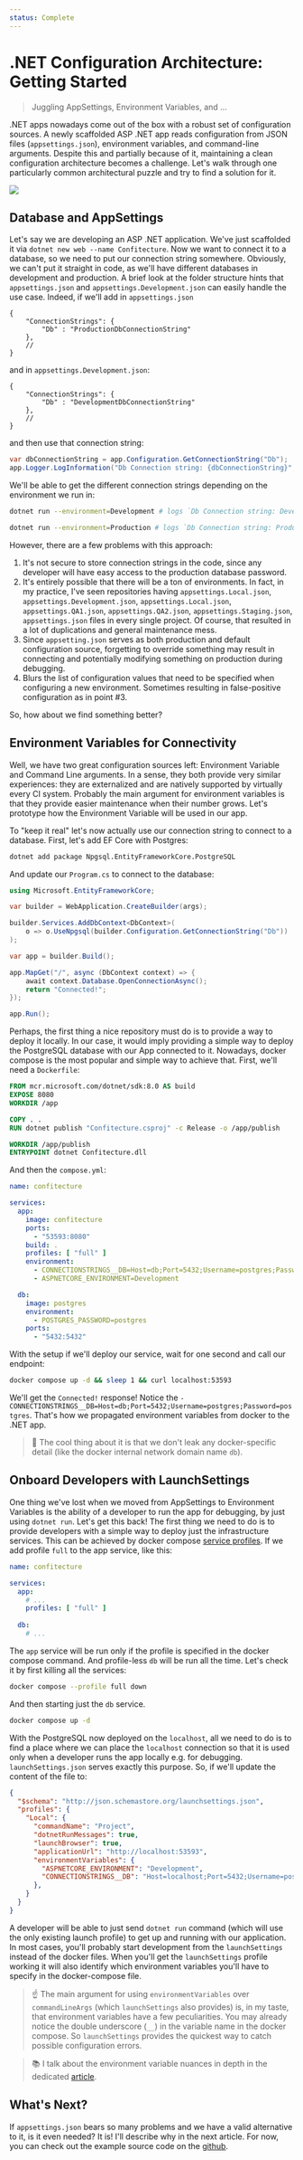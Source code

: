 ```yaml
---
status: Complete
---
```


# .NET Configuration Architecture: Getting Started

> Juggling AppSettings, Environment Variables, and ...

.NET apps nowadays come out of the box with a robust set of configuration sources. A newly scaffolded ASP .NET app reads configuration from JSON files (`appsettings.json`), environment variables, and command-line arguments. Despite this and partially because of it, maintaining a clean configuration architecture becomes a challenge. Let's walk through one particularly common architectural puzzle and try to find a solution for it.

![](thumb.png)

## Database and AppSettings

Let's say we are developing an ASP .NET application. We've just scaffolded it via `dotnet new web --name Confitecture`. Now we want to connect it to a database, so we need to put our connection string somewhere. Obviously, we can't put it straight in code, as we'll have different databases in development and production. A brief look at the folder structure hints that `appsettings.json` and `appsettings.Development.json` can easily handle the use case. Indeed, if we'll add in `appsettings.json`

```jsonc
{
    "ConnectionStrings": {
        "Db" : "ProductionDbConnectionString"
    },
    // 
}
```

and in `appsettings.Development.json`:

```jsonc
{
    "ConnectionStrings": {
        "Db" : "DevelopmentDbConnectionString"
    },
    // 
}
```

and then use that connection string:

```csharp
var dbConnectionString = app.Configuration.GetConnectionString("Db");
app.Logger.LogInformation("Db Connection string: {dbConnectionString}", dbConnectionString);
```

We'll be able to get the different connection strings depending on the environment we run in:

```sh
dotnet run --environment=Development # logs `Db Connection string: DevelopmentDbConnectionString`
```

```sh
dotnet run --environment=Production # logs `Db Connection string: ProductionDbConnectionString`
```

However, there are a few problems with this approach:

1. It's not secure to store connection strings in the code, since any developer will have easy access to the production database password.
2. It's entirely possible that there will be a ton of environments. In fact, in my practice, I've seen repositories having `appsettings.Local.json`, `appsettings.Development.json`, `appsettings.Local.json`, `appsettings.QA1.json`, `appsettings.QA2.json`, `appsettings.Staging.json`, `appsettings.json` files in every single project. Of course, that resulted in a lot of duplications and general maintenance mess.
3. Since `appsetting.json` serves as both production and default configuration source, forgetting to override something may result in connecting and potentially modifying something on production during debugging.
4. Blurs the list of configuration values that need to be specified when configuring a new environment. Sometimes resulting in false-positive configuration as in point #3.

So, how about we find something better?

## Environment Variables for Connectivity

Well, we have two great configuration sources left: Environment Variable and Command Line arguments. In a sense, they both provide very similar experiences: they are externalized and are natively supported by virtually every CI system. Probably the main argument for environment variables is that they provide easier maintenance when their number grows. Let's prototype how the Environment Variable will be used in our app.

To "keep it real" let's now actually use our connection string to connect to a database.
First, let's add EF Core with Postgres:

```sh
dotnet add package Npgsql.EntityFrameworkCore.PostgreSQL
```

And update our `Program.cs` to connect to the database:

```csharp
using Microsoft.EntityFrameworkCore;

var builder = WebApplication.CreateBuilder(args);

builder.Services.AddDbContext<DbContext>(
    o => o.UseNpgsql(builder.Configuration.GetConnectionString("Db"))
);

var app = builder.Build();

app.MapGet("/", async (DbContext context) => {
    await context.Database.OpenConnectionAsync();
    return "Connected!";
});

app.Run();
```

Perhaps, the first thing a nice repository must do is to provide a way to deploy it locally. In our case, it would imply providing a simple way to deploy the PostgreSQL database with our App connected to it. Nowadays, docker compose is the most popular and simple way to achieve that. First, we'll need a `Dockerfile`:

```Dockerfile
FROM mcr.microsoft.com/dotnet/sdk:8.0 AS build
EXPOSE 8080
WORKDIR /app

COPY . .
RUN dotnet publish "Confitecture.csproj" -c Release -o /app/publish

WORKDIR /app/publish
ENTRYPOINT dotnet Confitecture.dll
```

And then the `compose.yml`:

```yml
name: confitecture

services:
  app:
    image: confitecture
    ports:
      - "53593:8080"
    build: .
    profiles: [ "full" ]
    environment:
      - CONNECTIONSTRINGS__DB=Host=db;Port=5432;Username=postgres;Password=postgres
      - ASPNETCORE_ENVIRONMENT=Development

  db:
    image: postgres
    environment:
      - POSTGRES_PASSWORD=postgres
    ports:
      - "5432:5432"
```

With the setup if we'll deploy our service, wait for one second and call our endpoint:

```sh
docker compose up -d && sleep 1 && curl localhost:53593
```

We'll get the `Connected!` response! Notice the `- CONNECTIONSTRINGS__DB=Host=db;Port=5432;Username=postgres;Password=postgres`. That's how we propagated environment variables from docker to the .NET app. 

> 💪 The cool thing about it is that we don't leak any docker-specific detail (like the docker internal network domain name `db`).

## Onboard Developers with LaunchSettings

One thing we've lost when we moved from AppSettings to Environment Variables is the ability of a developer to run the app for debugging, by just using `dotnet run`. Let's get this back! The first thing we need to do is to provide developers with a simple way to deploy just the infrastructure services. This can be achieved by docker compose [service profiles](https://docs.docker.com/compose/profiles/). If we add profile `full` to the app service, like this:

```yaml
name: confitecture

services:
  app:
    # ...
    profiles: [ "full" ]
      
  db:
    # ...
```

The `app` service will be run only if the profile is specified in the docker compose command. And profile-less `db` will be run all the time. Let's check it by first killing all the services:

```sh
docker compose --profile full down
```

And then starting just the `db` service.

```sh
docker compose up -d
```

With the PostgreSQL now deployed on the `localhost`, all we need to do is to find a place where we can place the `localhost` connection so that it is used only when a developer runs the app locally e.g. for debugging. `launchSettings.json` serves exactly this purpose. So, if we'll update the content of the file to:

```json
{
  "$schema": "http://json.schemastore.org/launchsettings.json",
  "profiles": {
    "Local": {
      "commandName": "Project",
      "dotnetRunMessages": true,
      "launchBrowser": true,
      "applicationUrl": "http://localhost:53593",
      "environmentVariables": {
        "ASPNETCORE_ENVIRONMENT": "Development",
        "CONNECTIONSTRINGS__DB": "Host=localhost;Port=5432;Username=postgres;Password=postgres"
      },
    }
  }
}
```

A developer will be able to just send `dotnet run` command (which will use the only existing launch profile) to get up and running with our application. In most cases, you'll probably start development from the `launchSettings` instead of the docker files. When you'll get the `launchSettings` profile working it will also identify which environment variables you'll have to specify in the docker-compose file.

> ☝️ The main argument for using `environmentVariables` over `commandLineArgs` (which `launchSettings` also provides) is, in my taste, that environment variables have a few peculiarities. You may already notice the double underscore (`__`) in the variable name in the docker compose. So `launchSettings` provides the quickest way to catch possible configuration errors.

> 📚 I talk about the environment variable nuances in depth in the dedicated [article](https://medium.com/p/d6b4ea6cff9f).


## What's Next?

If `appsettings.json` bears so many problems and we have a valid alternative to it, is it even needed? It is! I'll describe why in the next article. For now, you can check out the example source code on the [github](https://github.com/astorDev/archi/tree/main/dotnet-config-sources/playground/Confitecture).
